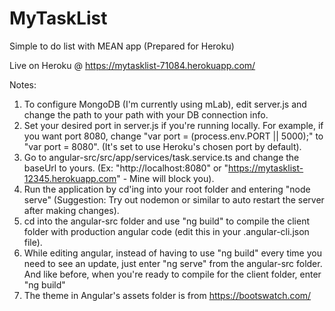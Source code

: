 # MyTaskList
Simple to do list with MEAN app (Prepared for Heroku)

Live on Heroku @ https://mytasklist-71084.herokuapp.com/

Notes:

1. To configure MongoDB (I'm currently using mLab), edit server.js and change the path to your path with your DB connection info.
2. Set your desired port in server.js if you're running locally. For example, if you want port 8080, change "var port = (process.env.PORT || 5000);" to "var port = 8080". (It's set to use Heroku's chosen port by default).
3. Go to angular-src/src/app/services/task.service.ts and change the baseUrl to yours. (Ex: "http://localhost:8080" or "https://mytasklist-12345.herokuapp.com" - Mine will block you).
3. Run the application by cd'ing into your root folder and entering "node serve" (Suggestion: Try out nodemon or similar to auto restart the server after making changes).
4. cd into the angular-src folder and use "ng build" to compile the client folder with production angular code (edit this in your .angular-cli.json file).
5. While editing angular, instead of having to use "ng build" every time you need to see an update, just enter "ng serve" from the angular-src folder. And like before, when you're ready to compile for the client folder, enter "ng build"
7. The theme in Angular's assets folder is from https://bootswatch.com/
